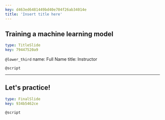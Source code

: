 ```yaml
---
key: d463ed6481449bd40e704f26ab34014e
title: 'Insert title here'
---
```


## Training a machine learning model

```yaml
type: TitleSlide
key: 79447520a9
```

`@lower_third`
name: Full Name
title: Instructor

`@script`


---

## Let's practice!

```yaml
type: FinalSlide
key: 934b5462ce
```

`@script`
